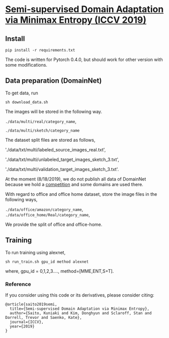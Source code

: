 # [Semi-supervised Domain Adaptation via Minimax Entropy (ICCV 2019)](https://arxiv.org/pdf/1904.06487.pdf)

## Install

`pip install -r requirements.txt`

The code is written for Pytorch 0.4.0, but should work for other version
with some modifications.
## Data preparation (DomainNet)

To get data, run

`sh download_data.sh`

The images will be stored in the following way.

`./data/multi/real/category_name`,

`./data/multi/sketch/category_name`

The dataset split files are stored as follows,

'./data/txt/multi/labeled_source_images_real.txt',

'./data/txt/multi/unlabeled_target_images_sketch_3.txt',

'./data/txt/multi/validation_target_images_sketch_3.txt'.

At the moment (8/18/2019), we do not publish all data of DomainNet because we hold a [competition](http://ai.bu.edu/visda-2019/) and some domains are used there.

With regard to office and office home dataset, store the image files in the following ways,

 `./data/office/amazon/category_name`,
 `./data/office_home/Real/category_name`,

We provide the split of office and office-home.


## Training

To run training using alexnet,

`sh run_train.sh gpu_id method alexnet`

where, gpu_id = 0,1,2,3...., method=[MME,ENT,S+T].


### Reference
If you consider using this code or its derivatives, please consider citing:

```
@article{saito2019semi,
  title={Semi-supervised Domain Adaptation via Minimax Entropy},
  author={Saito, Kuniaki and Kim, Donghyun and Sclaroff, Stan and Darrell, Trevor and Saenko, Kate},
  journal={ICCV},
  year={2019}
}
```






